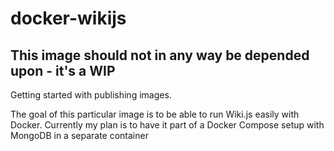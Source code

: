 # docker-wikijs

## This image should not in any way be depended upon - it's a WIP

Getting started with publishing images. 

The goal of this particular image is to be able to run Wiki.js easily with Docker. Currently my plan is to have it part of a Docker Compose setup with MongoDB in a separate container




